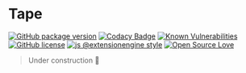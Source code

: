 # Tape

[![GitHub package version](https://badgen.net/github/release/ExtensionEngine/tape)](https://github.com/ExtensionEngine/tape/releases)
[![Codacy Badge](https://api.codacy.com/project/badge/Grade/3c75affdaac24d9981da417ba8a674c1?branch=develop)](https://www.codacy.com?utm_source=github.com&amp;utm_medium=referral&amp;utm_content=ExtensionEngine/tape&amp;utm_campaign=Badge_Grade)
[![Known Vulnerabilities](https://snyk.io/test/github/ExtensionEngine/tape/develop/badge.svg)](https://snyk.io/test/github/ExtensionEngine/tape)
[![GitHub license](https://badgen.net/github/license/ExtensionEngine/tape)](https://github.com/ExtensionEngine/tape/blob/develop/LICENSE)
[![js @extensionengine style](https://badgen.net/badge/code%20style/@extensionengine/pink)](https://github.com/ExtensionEngine/eslint-config)
[![Open Source Love](https://badges.frapsoft.com/os/v2/open-source.svg?v=102)](https://github.com/ellerbrock/open-source-badge/)

>Under construction :construction:
